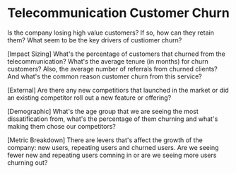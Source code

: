 # Telecommunication Customer Churn


Is the company losing high value customers? If so, how can they retain them? What seem to be the key drivers of custiomer churn?


[Impact Sizing] What's the percentage of customers that churned from the telecommunication? What's the average tenure (in months) for churn customers? Also, the average number of referrals from churned clients? And what's the common reason customer churn from this service?

[External] Are there any new competitiors that launched in the market or did an existing competitor roll out a new feature or offering?

[Demographic] What's the age group that we are seeing the most dissatification from, what's the percentage of them churning and what's making them chose our competitors?

[Metric Breakdown] There are levers that's affect the growth of the company: new users, repeating users and churned users. Are we seeing fewer new and repeating users comning in or are we seeing more users churning out?

